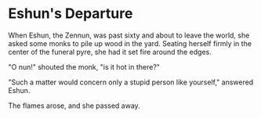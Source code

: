 # Eshun's Departure

When Eshun, the Zennun, was past sixty and about to leave the world, she asked some monks to pile up wood in the yard. Seating herself firmly in the center of the funeral pyre, she had it set fire around the edges.

"O nun!" shouted the monk, "is it hot in there?"

"Such a matter would concern only a stupid person like yourself," answered Eshun.

The flames arose, and she passed away.
